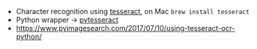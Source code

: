 * Character recognition using [tesseract](https://github.com/tesseract-ocr/tesseract), on Mac `brew install tesseract`
* Python wrapper -> [pytesseract](https://pypi.org/project/pytesseract/) 
* https://www.pyimagesearch.com/2017/07/10/using-tesseract-ocr-python/